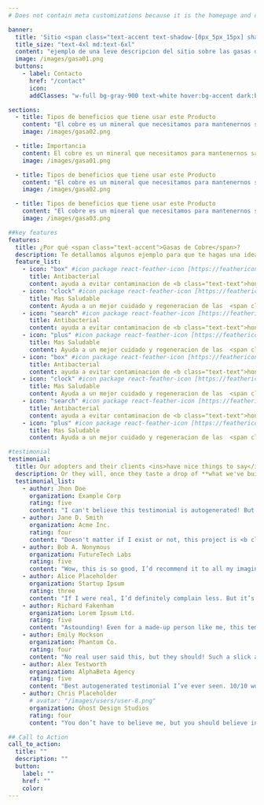 ```yaml
---
# Does not contain meta customizations because it is the homepage and config is already set in the config file

banner:
  title: 'Sitio <span class="text-accent text-shadow-[0px_5px_15px] shadow-accent/10">Maqueta</span> Inicio <span class="text-secondary">Descripcion</span>'
  title_size: "text-4xl md:text-6xl"
  content: "ejemplo de una leve descripcion del sitio sobre las gasas de cobre"
  image: /images/gasa01.png
  buttons:
    - label: Contacto
      href: "/contact"
      icon:
      addClasses: "w-full bg-gray-900 text-white hover:bg-accent dark:border-white/10 dark:border"

sections:
  - title: Tipos de beneficios que tiene usar este Producto
    content: "El cobre es un mineral que necesitamos para mantenernos sanos. como producir energía, tejidos conectivos y vasos sanguíneos.<b class='text-accent'> El organismo usa cobre para llevar a cabo muchas funciones importantes,</b> El cobre también ayuda a mantener el sistema nervioso y el sistema inmunitario y activa los genes. "
    image: /images/gasa02.png

  - title: Importancia
    content: El cobre es un mineral que necesitamos para mantenernos sanos.  energía<span class="text-accent font-bold"> tejidos conectivos y vasos sanguíneos</span> como producir.
    image: /images/gasa01.png

  - title: Tipos de beneficios que tiene usar este Producto
    content: "El cobre es un mineral que necesitamos para mantenernos sanos. como producir energía, tejidos conectivos y vasos sanguíneos.<b class='text-accent'> El organismo usa cobre para llevar a cabo muchas funciones importantes,</b> El cobre también ayuda a mantener el sistema nervioso y el sistema inmunitario y activa los genes. "
    image: /images/gasa02.png

  - title: Tipos de beneficios que tiene usar este Producto
    content: "El cobre es un mineral que necesitamos para mantenernos sanos. como producir energía, tejidos conectivos y vasos sanguíneos.<b class='text-accent'> El organismo usa cobre para llevar a cabo muchas funciones importantes,</b> El cobre también ayuda a mantener el sistema nervioso y el sistema inmunitario y activa los genes. "
    image: /images/gasa03.png

##key features
features:
  title: ¿Por qué <span class="text-accent">Gasas de Cobre</span>?
  description: Te detallamos algunos ejemplo para que te hagas una idea
  feature_list:
    - icon: "box" #icon package react-feather-icon [https://feathericons.com/]
      title: Antibacterial
      content: ayuda a evitar contaminacion de <b class="text-text">hongos y bacteria</b>.
    - icon: "clock" #icon package react-feather-icon [https://feathericons.com/]
      title: Mas Saludable
      content: Ayuda a un mejor cuidado y regeneracion de las  <span class="text-accent font-bold">heridas</span>
    - icon: "search" #icon package react-feather-icon [https://feathericons.com/]
      title: Antibacterial
      content: ayuda a evitar contaminacion de <b class="text-text">hongos y bacteria</b>.
    - icon: "plus" #icon package react-feather-icon [https://feathericons.com/]
      title: Mas Saludable
      content: Ayuda a un mejor cuidado y regeneracion de las  <span class="text-accent font-bold">heridas</span>.
    - icon: "box" #icon package react-feather-icon [https://feathericons.com/]
      title: Antibacterial
      content: ayuda a evitar contaminacion de <b class="text-text">hongos y bacteria</b>.
    - icon: "clock" #icon package react-feather-icon [https://feathericons.com/]
      title: Mas Saludable
      content: Ayuda a un mejor cuidado y regeneracion de las  <span class="text-accent font-bold">heridas</span>
    - icon: "search" #icon package react-feather-icon [https://feathericons.com/]
      title: Antibacterial
      content: ayuda a evitar contaminacion de <b class="text-text">hongos y bacteria</b>.
    - icon: "plus" #icon package react-feather-icon [https://feathericons.com/]
      title: Mas Saludable
      content: Ayuda a un mejor cuidado y regeneracion de las  <span class="text-accent font-bold">heridas</span>.

#testimonial
testimonial:
  title: Our adopters and their clients <ins>have nice things to say</ins> about us
  description: Or they will, once they taste a drop of **what we've built**
  testimonial_list:
    - author: Jhon Doe
      organization: Example Corp
      rating: five
      content: "I can't believe this testimonial is autogenerated! But hey, I’d still give it <b class='text-accent'>five stars</b>!"
    - author: Jane D. Smith
      organization: Acme Inc.
      rating: four
      content: "Doesn't matter if I exist or not, this project is <b class='text-accent'>truly fantastic</b>. Highly recommend!"
    - author: Bob A. Nonymous
      organization: FutureTech Labs
      rating: five
      content: "Wow, this is so good, I’d recommend it to all my imaginary friends."
    - author: Alice Placeholder
      organization: Startup Ipsum
      rating: three
      content: "If I were real, I’d definitely complain less. But it’s still pretty good!"
    - author: Richard Fakenham
      organization: Lorem Ipsum Ltd.
      rating: five
      content: "Astounding! Even for a made-up person like me, this template <b class='text-accent'>exceeds expectations</b>."
    - author: Emily Mockson
      organization: Phantom Co.
      rating: four
      content: "No real user said this, but they should! Such a slick and modern experience."
    - author: Alex Testworth
      organization: AlphaBeta Agency
      rating: five
      content: "Best autogenerated testimonial I’ve ever seen. 10/10 would fake it again."
    - author: Chris Placeholder
      # avatar: "/images/users/user-8.png"
      organization: Ghost Design Studios
      rating: four
      content: "You don’t have to believe me, but you should believe in this product!"

## Call to Action
call_to_action:
  title: ""
  description: ""
  button:
    label: ""
    href: ""
    color:
---
```


